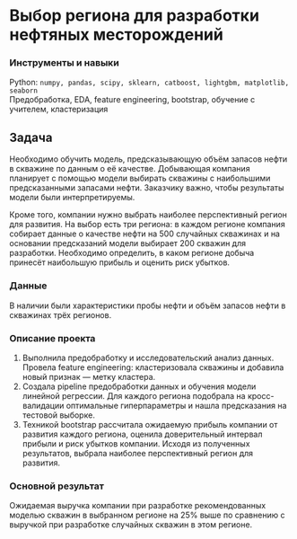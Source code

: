 # Выбор региона для разработки нефтяных месторождений

### Инструменты и навыки
Python: `numpy, pandas, scipy, sklearn, catboost, lightgbm, matplotlib, seaborn`  
Предобработка, EDA, feature engineering, bootstrap, обучение с учителем, кластеризация

## Задача

Необходимо обучить модель, предсказывающую объём запасов нефти в скважине по данным о  её качестве. Добывающая компания планирует с помощью модели выбирать скважины с наибольшими предсказанными запасами нефти. Заказчику важно, чтобы результаты модели были интерпретируемы.  

Кроме того, компании нужно выбрать наиболее перспективный регион для развития. На выбор есть три региона: в каждом регионе компания собирает данные о качестве нефти на 500 случайных скважинах и на основании предсказаний модели выбирает 200 скважин для разработки. Необходимо определить, в каком регионе добыча принесёт наибольшую прибыль и оценить риск убытков. 

### Данные
В наличии были характеристики пробы нефти и объём запасов нефти в скважинах трёх регионов. 
 
### Описание проекта
1. Выполнила предобработку и исследовательский анализ данных. Провела feature engineering: кластеризовала скважины и добавила новый признак — метку кластера.
2. Создала pipeline предобработки данных и обучения модели линейной регрессии. Для каждого региона подобрала на кросс-валидации оптимальные гиперпараметры и нашла предсказания на тестовой выборке. 
3. Техникой bootstrap рассчитала ожидаемую прибыль компании от развития каждого региона, оценила доверительный интервал прибыли и риск убытков компании. Исходя из полученных результатов, выбрала наиболее перспективный регион для развития.

### Основной результат
Ожидаемая выручка компании при разработке рекомендованных моделью скважин в выбранном регионе на 25% выше по сравнению с выручкой при разработке случайных скважин в этом регионе.
